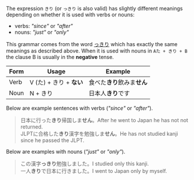 The expression `きり` (or `っきり` is also valid) has slightly different meanings depending on whether it is used with verbs or nouns:
- verbs: *"since"* or *"after"*
- nouns: *"just"* or *"only"*

This grammar comes from the word [っきり](w2253310) which has exactly the same meanings as described above. When it is used with nouns in `Aた + きり + B` the clause B is usually in the **negative** tense.

|Form|Usage|Example|
|-|-|-|
|Verb|V (た) + きり + **ない**|食べた**きり**飲みま**せん**|
|Noun|N + きり|日本人**きり**です|

Below are example sentences with verbs (*"since"* or *"after"*).
>日本に行った**きり**帰国しま**せん**。After he went to Japan he has not not returned.  
>JLPTに合格した**きり**漢字を勉強しま**せん**。He has not studied kanji since he passed the JLPT.

Below are examples with nouns (*"just"* or *"only"*).
>この漢字**っきり**勉強しました。I studied only this kanji.  
>一人**きり**で日本に行きました。I went to Japan only by myself.